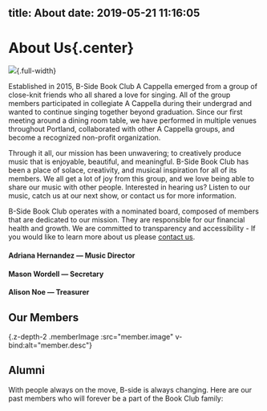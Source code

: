 title: About
date: 2019-05-21 11:16:05
---
<div class="textleft">

# About Us{.center}

![](/img/bsidebytheseaside.jpg){.full-width}

Established in 2015, B-Side Book Club A Cappella emerged from a group of close-knit friends who all shared a love for singing. All of the group members participated in collegiate A Cappella during their undergrad and wanted to continue singing together beyond graduation. Since our first meeting around a dining room table, we have performed in multiple venues throughout Portland, collaborated with other A Cappella groups, and become a recognized non-profit organization.

Through it all, our mission has been unwavering; to creatively produce music that is enjoyable, beautiful, and meaningful. B-Side Book Club has been a place of solace, creativity, and musical inspiration for all of its members. We all get a lot of joy from this group, and we love being able to share our music with other people. Interested in hearing us? Listen to our music, catch us at our next show, or contact us for more information.

B-Side Book Club operates with a nominated board, composed of members that are dedicated to our mission. They are responsible for our financial health and growth. We are committed to transparency and accessibility - If you would like to learn more about us please [contact us](/contact/).

#### Adriana Hernandez — Music Director
#### Mason Wordell — Secretary
#### Alison Noe — Treasurer


<div id="bsidevue">
<section>

# Our Members

<div class="center">
  <div v-for="member in members">
  
  ![](){.z-depth-2 .memberImage :src="member.image" v-bind:alt="member.desc"}

  </div>
</div>
 
</section>
<section>
	
# Alumni
With people always on the move, B-side is always changing. Here are our past members who will forever be a part of the Book Club family:

<p cass="center" style="column-count:3">
  <span v-for="alum in alumni"><i v-html="alum"></i><br /></span>
</p>    
</section>

</div>

<script src="https://unpkg.com/vue/dist/vue.js"></script>
<script src="/js/bsidemembers.js"></script>